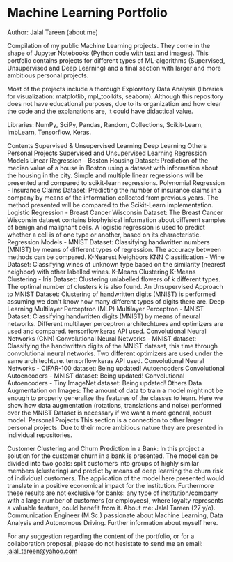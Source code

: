 # Machine Learning Portfolio

Author: Jalal Tareen (about me)

Compilation of my public Machine Learning projects. They come in the shape of Jupyter Notebooks (Python code with text and images). This portfolio contains projects for different types of ML-algorithms (Supervised, Unsupervised and Deep Learning) and a final section with larger and more ambitious personal projects.

Most of the projects include a thorough Exploratory Data Analysis (libraries for visualization: matplotlib, mpl_toolkits, seaborn). Although this repository does not have educational purposes, due to its organization and how clear the code and the explanations are, it could have didactical value.

Libraries: NumPy, SciPy, Pandas, Random, Collections, Scikit-Learn, ImbLearn, Tensorflow, Keras.

Contents
Supervised & Unsupervised Learning
Deep Learning
Others
Personal Projects
Supervised and Unsupervised Learning
Regression Models
Linear Regression - Boston Housing Dataset: Prediction of the median value of a house in Boston using a dataset with information about the housing in the city. Simple and multiple linear regressions will be presented and compared to scikit-learn regressions.
Polynomial Regression - Insurance Claims Dataset: Predicting the number of insurance claims in a company by means of the information collected from previous years. The method presented will be compared to the Scikit-Learn implementation.
Logistic Regression - Breast Cancer Wisconsin Dataset: The Breast Cancer Wisconsin dataset contains biophyisical information about different samples of benign and malignant cells. A logistic regression is used to predict whether a cell is of one type or another, based on its characteristic.
Regression Models - MNIST Dataset: Classifying handwritten numbers (MNIST) by means of different types of regression. The accuracy between methods can be compared.
K-Nearest Neighbors
KNN Classification - Wine Dataset: Classifying wines of unknown type based on the similarity (nearest neighbor) with other labelled wines.
K-Means Clustering
K-Means Clustering - Iris Dataset: Clustering unlabelled flowers of k different types. The optimal number of clusters k is also found.
An Unsupervised Approach to MNIST Dataset: Clustering of handwritten digits (MNIST) is performed assuming we don't know how many different types of digits there are.
Deep Learning
Multilayer Perceptron (MLP)
Multilayer Perceptron - MNIST Dataset: Classifying handwritten digits (MNIST) by means of neural networks. Different multilayer perceptron architechtures and optimizers are used and compared. tensorflow.keras API used.
Convolutional Neural Networks (CNN)
Convolutional Neural Networks - MNIST dataset: Classifying the handwritten digits of the MNIST dataset, this time through convolutional neural networks. Two different optimizers are used under the same architechture. tensorflow.keras API used.
Convolutional Neural Networks - CIFAR-100 dataset: Being updated!
Autoencoders
Convolutional Autoencoders - MNIST dataset: Being updated!
Convolutional Autoencoders - Tiny ImageNet dataset: Being updated!
Others
Data Augmentation on Images: The amount of data to train a model might not be enough to properly generalize the features of the classes to learn. Here we show how data augmentation (rotations, translations and noise) performed over the MNIST Dataset is necessary if we want a more general, robust model.
Personal Projects
This section is a connection to other larger personal projects. Due to their more ambitious nature they are presented in individual repositories.

Customer Clustering and Churn Prediction in a Bank: In this project a solution for the customer churn in a bank is presented. The model can be divided into two goals: split customers into groups of highly similar members (clustering) and predict by means of deep learning the churn risk of individual customers. The application of the model here presented would translate in a positive economical impact for the institution. Furthermore these results are not exclusive for banks: any type of institution/company with a large number of customers (or employees), where loyalty represents a valuable feature, could benefit from it.
About me:
Jalal Tareen (27 y/o). Communication Engineer (M.Sc.) passionate about Machine Learning, Data Analysis and Autonomous Driving. Further information about myself here.

For any suggestion regarding the content of the portfolio, or for a collaboration proposal, please do not hesistate to send me an email: jalal_tareen@yahoo.com
